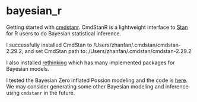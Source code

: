 # bayesian_r

Getting started with [cmdstanr](https://mc-stan.org/cmdstanr/articles/cmdstanr.html).
CmdStanR is a lightweight interface to [Stan](https://mc-stan.org/) for R users to do Bayesian statistical inference.

I successfully installed CmdStan to /Users/zhanfan/.cmdstan/cmdstan-2.29.2, and set CmdStan path to: /Users/zhanfan/.cmdstan/cmdstan-2.29.2

I also installed [rethinking](https://github.com/rmcelreath/rethinking) which has many implemented packages for Bayesian models.

I tested the Bayesian Zero inflated Possion modeling and the code is [here](https://github.com/fanzhanglab/bayesian_r/blob/main/zero_inflated_possion_bayesian.ipynb). We may consider generating some other Bayesian modeling and inference using `cmdstanr` in the future.